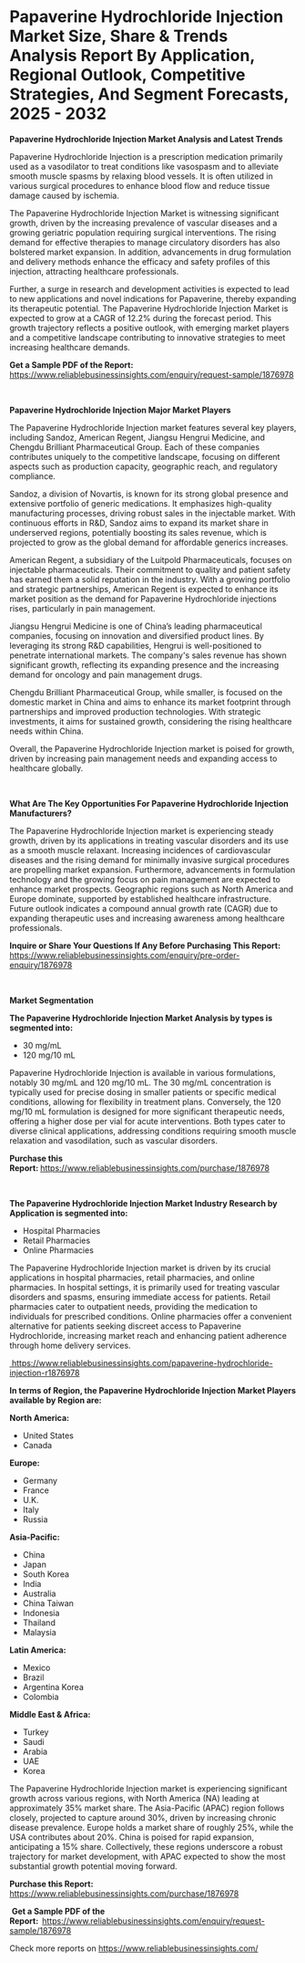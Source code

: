 <p><h1>Papaverine Hydrochloride Injection Market Size, Share & Trends Analysis Report By Application, Regional Outlook, Competitive Strategies, And Segment Forecasts, 2025 - 2032</h1></p><p><strong>Papaverine Hydrochloride Injection Market Analysis and Latest Trends</strong></p>
<p><p>Papaverine Hydrochloride Injection is a prescription medication primarily used as a vasodilator to treat conditions like vasospasm and to alleviate smooth muscle spasms by relaxing blood vessels. It is often utilized in various surgical procedures to enhance blood flow and reduce tissue damage caused by ischemia. </p><p>The Papaverine Hydrochloride Injection Market is witnessing significant growth, driven by the increasing prevalence of vascular diseases and a growing geriatric population requiring surgical interventions. The rising demand for effective therapies to manage circulatory disorders has also bolstered market expansion. In addition, advancements in drug formulation and delivery methods enhance the efficacy and safety profiles of this injection, attracting healthcare professionals.</p><p>Further, a surge in research and development activities is expected to lead to new applications and novel indications for Papaverine, thereby expanding its therapeutic potential. The Papaverine Hydrochloride Injection Market is expected to grow at a CAGR of 12.2% during the forecast period. This growth trajectory reflects a positive outlook, with emerging market players and a competitive landscape contributing to innovative strategies to meet increasing healthcare demands.</p></p>
<p><strong>Get a Sample PDF of the Report:&nbsp;</strong> <a href="https://www.reliablebusinessinsights.com/enquiry/request-sample/1876978?utm_campaign=2287&utm_medium=2&utm_source=Github&utm_content=ia&utm_term=08032025&utm_id=papaverine-hydrochloride-injection">https://www.reliablebusinessinsights.com/enquiry/request-sample/1876978</a></p>
<p>&nbsp;</p>
<p><strong>Papaverine Hydrochloride Injection Major Market Players</strong></p>
<p><p>The Papaverine Hydrochloride Injection market features several key players, including Sandoz, American Regent, Jiangsu Hengrui Medicine, and Chengdu Brilliant Pharmaceutical Group. Each of these companies contributes uniquely to the competitive landscape, focusing on different aspects such as production capacity, geographic reach, and regulatory compliance.</p><p>Sandoz, a division of Novartis, is known for its strong global presence and extensive portfolio of generic medications. It emphasizes high-quality manufacturing processes, driving robust sales in the injectable market. With continuous efforts in R&D, Sandoz aims to expand its market share in underserved regions, potentially boosting its sales revenue, which is projected to grow as the global demand for affordable generics increases.</p><p>American Regent, a subsidiary of the Luitpold Pharmaceuticals, focuses on injectable pharmaceuticals. Their commitment to quality and patient safety has earned them a solid reputation in the industry. With a growing portfolio and strategic partnerships, American Regent is expected to enhance its market position as the demand for Papaverine Hydrochloride injections rises, particularly in pain management.</p><p>Jiangsu Hengrui Medicine is one of China’s leading pharmaceutical companies, focusing on innovation and diversified product lines. By leveraging its strong R&D capabilities, Hengrui is well-positioned to penetrate international markets. The company's sales revenue has shown significant growth, reflecting its expanding presence and the increasing demand for oncology and pain management drugs.</p><p>Chengdu Brilliant Pharmaceutical Group, while smaller, is focused on the domestic market in China and aims to enhance its market footprint through partnerships and improved production technologies. With strategic investments, it aims for sustained growth, considering the rising healthcare needs within China.</p><p>Overall, the Papaverine Hydrochloride Injection market is poised for growth, driven by increasing pain management needs and expanding access to healthcare globally.</p></p>
<p>&nbsp;</p>
<p><strong>What Are The Key Opportunities For Papaverine Hydrochloride Injection Manufacturers?</strong></p>
<p><p>The Papaverine Hydrochloride Injection market is experiencing steady growth, driven by its applications in treating vascular disorders and its use as a smooth muscle relaxant. Increasing incidences of cardiovascular diseases and the rising demand for minimally invasive surgical procedures are propelling market expansion. Furthermore, advancements in formulation technology and the growing focus on pain management are expected to enhance market prospects. Geographic regions such as North America and Europe dominate, supported by established healthcare infrastructure. Future outlook indicates a compound annual growth rate (CAGR) due to expanding therapeutic uses and increasing awareness among healthcare professionals.</p></p>
<p><strong>Inquire or Share Your Questions If Any Before Purchasing This Report:</strong> <a href="https://www.reliablebusinessinsights.com/enquiry/pre-order-enquiry/1876978?utm_campaign=2287&utm_medium=2&utm_source=Github&utm_content=ia&utm_term=08032025&utm_id=papaverine-hydrochloride-injection">https://www.reliablebusinessinsights.com/enquiry/pre-order-enquiry/1876978</a></p>
<p>&nbsp;</p>
<p><strong>Market Segmentation</strong></p>
<p><strong>The Papaverine Hydrochloride Injection Market Analysis by types is segmented into:</strong></p>
<p><ul><li>30 mg/mL</li><li>120 mg/10 mL</li></ul></p>
<p><p>Papaverine Hydrochloride Injection is available in various formulations, notably 30 mg/mL and 120 mg/10 mL. The 30 mg/mL concentration is typically used for precise dosing in smaller patients or specific medical conditions, allowing for flexibility in treatment plans. Conversely, the 120 mg/10 mL formulation is designed for more significant therapeutic needs, offering a higher dose per vial for acute interventions. Both types cater to diverse clinical applications, addressing conditions requiring smooth muscle relaxation and vasodilation, such as vascular disorders.</p></p>
<p><strong>Purchase this Report:&nbsp;</strong><a href="https://www.reliablebusinessinsights.com/purchase/1876978?utm_campaign=2287&utm_medium=2&utm_source=Github&utm_content=ia&utm_term=08032025&utm_id=papaverine-hydrochloride-injection">https://www.reliablebusinessinsights.com/purchase/1876978</a></p>
<p>&nbsp;</p>
<p><strong>The Papaverine Hydrochloride Injection Market Industry Research by Application is segmented into:</strong></p>
<p><ul><li>Hospital Pharmacies</li><li>Retail Pharmacies</li><li>Online Pharmacies</li></ul></p>
<p><p>The Papaverine Hydrochloride Injection market is driven by its crucial applications in hospital pharmacies, retail pharmacies, and online pharmacies. In hospital settings, it is primarily used for treating vascular disorders and spasms, ensuring immediate access for patients. Retail pharmacies cater to outpatient needs, providing the medication to individuals for prescribed conditions. Online pharmacies offer a convenient alternative for patients seeking discreet access to Papaverine Hydrochloride, increasing market reach and enhancing patient adherence through home delivery services.</p></p>
<p><a href="https://www.reliablebusinessinsights.com/papaverine-hydrochloride-injection-r1876978?utm_campaign=2287&utm_medium=2&utm_source=Github&utm_content=ia&utm_term=08032025&utm_id=papaverine-hydrochloride-injection">&nbsp;https://www.reliablebusinessinsights.com/papaverine-hydrochloride-injection-r1876978</a></p>
<p><strong>In terms of Region, the Papaverine Hydrochloride Injection Market Players available by Region are:</strong></p>
<p>
    <p> <strong> North America: </strong>
        <ul>
            <li>United States</li>
            <li>Canada</li>
        </ul>
        </p> 
    <p> <strong> Europe: </strong>
        <ul>
            <li>Germany</li>
            <li>France</li>
            <li>U.K.</li>
            <li>Italy</li>
            <li>Russia</li>
        </ul>
        </p> 
    <p> <strong> Asia-Pacific: </strong>
        <ul>
            <li>China</li>
            <li>Japan</li>
            <li>South Korea</li>
            <li>India</li>
            <li>Australia</li>
            <li>China Taiwan</li>
            <li>Indonesia</li>
            <li>Thailand</li>
            <li>Malaysia</li>
        </ul>
        </p> 
    <p> <strong> Latin America: </strong>
        <ul>
            <li>Mexico</li>
            <li>Brazil</li>
            <li>Argentina Korea</li>
            <li>Colombia</li>
        </ul>
        </p> 
    <p> <strong> Middle East & Africa: </strong>
        <ul>
            <li>Turkey</li>
            <li>Saudi</li>
            <li>Arabia</li>
            <li>UAE</li>
            <li>Korea</li>
        </ul>
    </p>
    </p>
<p><p>The Papaverine Hydrochloride Injection market is experiencing significant growth across various regions, with North America (NA) leading at approximately 35% market share. The Asia-Pacific (APAC) region follows closely, projected to capture around 30%, driven by increasing chronic disease prevalence. Europe holds a market share of roughly 25%, while the USA contributes about 20%. China is poised for rapid expansion, anticipating a 15% share. Collectively, these regions underscore a robust trajectory for market development, with APAC expected to show the most substantial growth potential moving forward.</p></p>
<p><strong>Purchase this Report: </strong><a href="https://www.reliablebusinessinsights.com/purchase/1876978?utm_campaign=2287&utm_medium=2&utm_source=Github&utm_content=ia&utm_term=08032025&utm_id=papaverine-hydrochloride-injection">https://www.reliablebusinessinsights.com/purchase/1876978</a></p>
<p>&nbsp;<strong>Get a Sample PDF of the Report:&nbsp;&nbsp;</strong><a href="https://www.reliablebusinessinsights.com/enquiry/request-sample/1876978?utm_campaign=2287&utm_medium=2&utm_source=Github&utm_content=ia&utm_term=08032025&utm_id=papaverine-hydrochloride-injection">https://www.reliablebusinessinsights.com/enquiry/request-sample/1876978</a></p>
<p><strong></strong></p>
<p>Check more reports on <a href="https://www.reliablebusinessinsights.com/?utm_campaign=2287&utm_medium=2&utm_source=Github&utm_content=ia&utm_term=08032025&utm_id=papaverine-hydrochloride-injection">https://www.reliablebusinessinsights.com/</a></p>